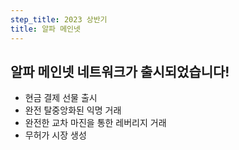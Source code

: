 ```yaml
---
step_title: 2023 상반기
title: 알파 메인넷
---
```


## 알파 메인넷 네트워크가 출시되었습니다!

- 현금 결제 선물 출시
- 완전 탈중앙화된 익명 거래
- 완전한 교차 마진을 통한 레버리지 거래
- 무허가 시장 생성
